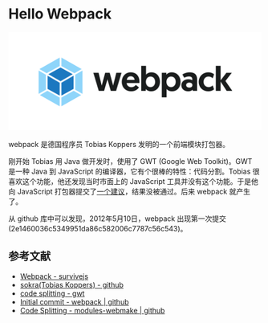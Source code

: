 # Hello Webpack

![Webpack Logo](./assets/logo-on-white-bg.png)

webpack 是德国程序员 Tobias Koppers 发明的一个前端模块打包器。

刚开始 Tobias 用 Java 做开发时，使用了 GWT (Google Web Toolkit)。GWT 是一种 Java 到 JavaScript 的编译器，它有个很棒的特性：代码分割。Tobias 很喜欢这个功能，他还发现当时市面上的 JavaScript 工具并没有这个功能。于是他向 JavaScript 打包器提交了[一个建议](https://github.com/medikoo/modules-webmake/issues/7)，结果没被通过。后来 webpack 就产生了。

从 github 库中可以发现，2012年5月10日，webpack 出现第一次提交(2e1460036c5349951da86c582006c7787c56c543)。

## 参考文献

- [Webpack - survivejs](https://survivejs.com/webpack/foreword/)
- [sokra(Tobias Koppers) - github](https://github.com/sokra)
- [code splitting - gwt](http://www.gwtproject.org/doc/latest/DevGuideCodeSplitting.html)
- [Initial commit - webpack | github](https://github.com/webpack/webpack/commit/2e1460036c5349951da86c582006c7787c56c543)
- [Code Splitting - modules-webmake | github](https://github.com/medikoo/modules-webmake/issues/7)